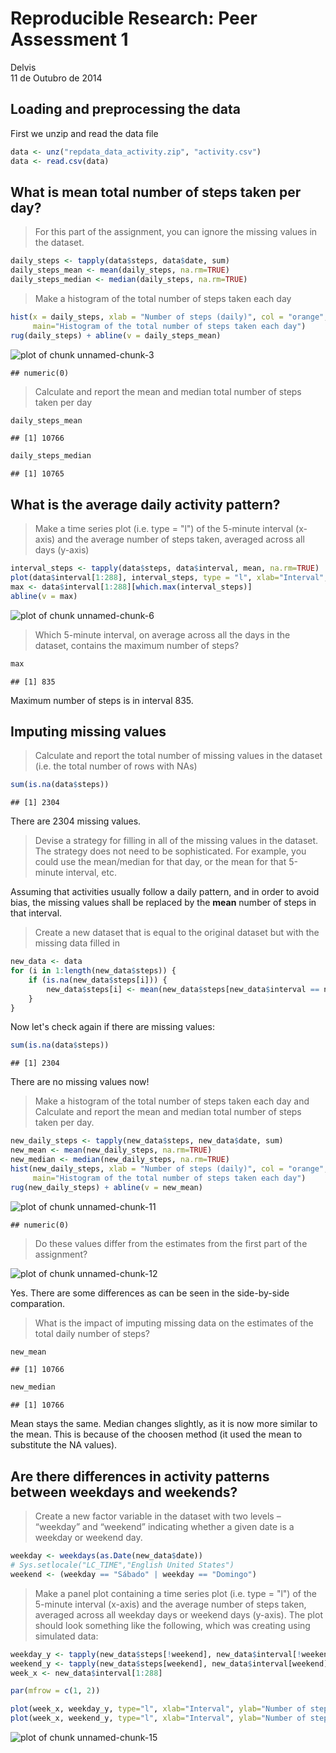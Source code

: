 # Reproducible Research: Peer Assessment 1
Delvis  
11 de Outubro de 2014  

## Loading and preprocessing the data
First we unzip and read the data file


```r
data <- unz("repdata_data_activity.zip", "activity.csv")
data <- read.csv(data)
```

## What is mean total number of steps taken per day?

> For this part of the assignment, you can ignore the missing values in the dataset.


```r
daily_steps <- tapply(data$steps, data$date, sum)
daily_steps_mean <- mean(daily_steps, na.rm=TRUE)
daily_steps_median <- median(daily_steps, na.rm=TRUE)
```

> Make a histogram of the total number of steps taken each day


```r
hist(x = daily_steps, xlab = "Number of steps (daily)", col = "orange",
     main="Histogram of the total number of steps taken each day")
rug(daily_steps) + abline(v = daily_steps_mean)
```

![plot of chunk unnamed-chunk-3](./PA1_template_files/figure-html/unnamed-chunk-3.png) 

```
## numeric(0)
```

> Calculate and report the mean and median total number of steps taken per day


```r
daily_steps_mean
```

```
## [1] 10766
```


```r
daily_steps_median
```

```
## [1] 10765
```

## What is the average daily activity pattern?

> Make a time series plot (i.e. type = "l") of the 5-minute interval (x-axis) and the average number of steps taken, averaged across all days (y-axis)


```r
interval_steps <- tapply(data$steps, data$interval, mean, na.rm=TRUE)
plot(data$interval[1:288], interval_steps, type = "l", xlab="Interval", ylab="Mean number of steps", col = "orange")
max <- data$interval[1:288][which.max(interval_steps)]
abline(v = max)
```

![plot of chunk unnamed-chunk-6](./PA1_template_files/figure-html/unnamed-chunk-6.png) 

> Which 5-minute interval, on average across all the days in the dataset, contains the maximum number of steps?


```r
max
```

```
## [1] 835
```
Maximum number of steps is in interval 835.


## Imputing missing values

> Calculate and report the total number of missing values in the dataset (i.e. the total number of rows with NAs)


```r
sum(is.na(data$steps))
```

```
## [1] 2304
```
There are 2304 missing values.

> Devise a strategy for filling in all of the missing values in the dataset. The strategy does not need to be sophisticated. For example, you could use the mean/median for that day, or the mean for that 5-minute interval, etc.

Assuming that activities usually follow a daily pattern, and in order to avoid bias, the missing values shall be replaced by the **mean** number of steps in that interval.

> Create a new dataset that is equal to the original dataset but with the missing data filled in


```r
new_data <- data
for (i in 1:length(new_data$steps)) {
    if (is.na(new_data$steps[i])) {
        new_data$steps[i] <- mean(new_data$steps[new_data$interval == new_data$interval[i]], na.rm=TRUE)
    }
}
```

Now let's check again if there are missing values:

```r
sum(is.na(data$steps))
```

```
## [1] 2304
```

There are no missing values now!

> Make a histogram of the total number of steps taken each day and Calculate and report the mean and median total number of steps taken per day.


```r
new_daily_steps <- tapply(new_data$steps, new_data$date, sum)
new_mean <- mean(new_daily_steps, na.rm=TRUE)
new_median <- median(new_daily_steps, na.rm=TRUE)
hist(new_daily_steps, xlab = "Number of steps (daily)", col = "orange",
     main="Histogram of the total number of steps taken each day")
rug(new_daily_steps) + abline(v = new_mean)
```

![plot of chunk unnamed-chunk-11](./PA1_template_files/figure-html/unnamed-chunk-11.png) 

```
## numeric(0)
```

> Do these values differ from the estimates from the first part of the assignment? 

![plot of chunk unnamed-chunk-12](./PA1_template_files/figure-html/unnamed-chunk-12.png) 

Yes. There are some differences as can be seen in the side-by-side comparation.

> What is the impact of imputing missing data on the estimates of the total daily number of steps?


```r
new_mean
```

```
## [1] 10766
```

```r
new_median
```

```
## [1] 10766
```

Mean stays the same. Median changes slightly, as it is now more similar to the mean. This is because of the choosen method (it used the mean to substitute the NA values).

## Are there differences in activity patterns between weekdays and weekends?

> Create a new factor variable in the dataset with two levels – “weekday” and “weekend” indicating whether a given date is a weekday or weekend day.


```r
weekday <- weekdays(as.Date(new_data$date))
# Sys.setlocale("LC_TIME","English United States")
weekend <- (weekday == "Sábado" | weekday == "Domingo")
```

> Make a panel plot containing a time series plot (i.e. type = "l") of the 5-minute interval (x-axis) and the average number of steps taken, averaged across all weekday days or weekend days (y-axis). The plot should look something like the following, which was creating using simulated data:


```r
weekday_y <- tapply(new_data$steps[!weekend], new_data$interval[!weekend], mean)
weekend_y <- tapply(new_data$steps[weekend], new_data$interval[weekend], mean)
week_x <- new_data$interval[1:288]

par(mfrow = c(1, 2))

plot(week_x, weekday_y, type="l", xlab="Interval", ylab="Number of steps", main="weekday", ylim = c(0, 200))
plot(week_x, weekend_y, type="l", xlab="Interval", ylab="Number of steps", main="weekend", ylim = c(0, 200))
```

![plot of chunk unnamed-chunk-15](./PA1_template_files/figure-html/unnamed-chunk-15.png) 
